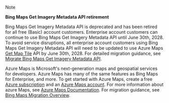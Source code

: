 > [!NOTE]
> **Bing Maps Get Imagery Metadata API retirement**
>
> Bing Maps Get Imagery Metadata API is deprecated and has been retired for all free (Basic) account customers. Enterprise account customers can continue to use Bing Maps Get Imagery Metadata API until June 30th, 2028. To avoid service disruptions, all enterprise account customers using Bing Maps Get Imagery Metadata API will need to be updated to use Azure Maps [Get Map Tile](/rest/api/maps/render/get-map-tile) API by June 30th, 2028. For detailed migration guidance, see [Migrate Bing Maps Get Imagery Metadata API](/azure/azure-maps/migrate-get-imagery-metadata).
>
> Azure Maps is Microsoft's next-generation maps and geospatial services for developers. Azure Maps has many of the same features as Bing Maps for Enterprise, and more. To get started with Azure Maps, create a free [Azure subscription](https://azure.microsoft.com/free) and an [Azure Maps account](/azure/azure-maps/how-to-manage-account-keys#create-a-new-account). For more information about azure Maps, see [Azure Maps Documentation](/azure/azure-maps/). For migration guidance, see [Bing Maps Migration Overview](/azure/azure-maps/migrate-bing-maps-overview).
